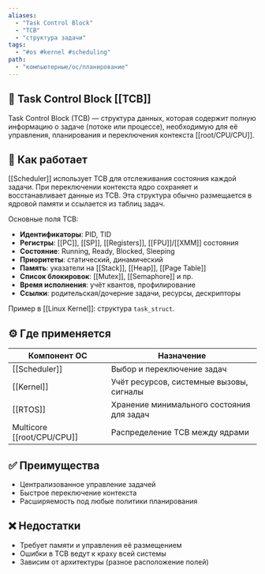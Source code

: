 ```yaml
---
aliases:
  - "Task Control Block"
  - "TCB"
  - "структура задачи"
tags:
  - "#os #kernel #scheduling"
path:
  - "компьютерные/ос/планирование"
---
```


## 📌 Task Control Block [[TCB]]  
Task Control Block (TCB) — структура данных, которая содержит полную информацию о задаче (потоке или процессе), необходимую для её управления, планирования и переключения контекста [[root/CPU/CPU]].

## 🧠 Как работает  
[[Scheduler]] использует TCB для отслеживания состояния каждой задачи. При переключении контекста ядро сохраняет и восстанавливает данные из TCB. Эта структура обычно размещается в ядровой памяти и ссылается из таблиц задач.

Основные поля TCB:

- **Идентификаторы**: PID, TID  
- **Регистры**: [[PC]], [[SP]], [[Registers]], [[FPU]]/[[XMM]] состояния  
- **Состояние**: Running, Ready, Blocked, Sleeping  
- **Приоритеты**: статический, динамический  
- **Память**: указатели на [[Stack]], [[Heap]], [[Page Table]]  
- **Список блокировок**: [[Mutex]], [[Semaphore]] и пр.  
- **Время исполнения**: учёт квантов, профилирование  
- **Ссылки**: родительская/дочерние задачи, ресурсы, дескрипторы

Пример в [[Linux Kernel]]: структура `task_struct`.

## ⚙️ Где применяется

| Компонент ОС      | Назначение                                |
| ----------------- | ----------------------------------------- |
| [[Scheduler]]     | Выбор и переключение задач                |
| [[Kernel]]        | Учёт ресурсов, системные вызовы, сигналы  |
| [[RTOS]]          | Хранение минимального состояния для задач |
| Multicore [[root/CPU/CPU]] | Распределение TCB между ядрами            |

## ✅ Преимущества  
- Централизованное управление задачей  
- Быстрое переключение контекста  
- Расширяемость под любые политики планирования

## ❌ Недостатки  
- Требует памяти и управления её размещением  
- Ошибки в TCB ведут к краху всей системы  
- Зависим от архитектуры (разное расположение полей)
```